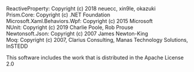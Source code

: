 ReactiveProperty: Copyright (c) 2018 neuecc, xin9le, okazuki  
Prism.Core: Copyright (c) .NET Foundation  
Microsoft.Xaml.Behaviors.Wpf: Copyright (c) 2015 Microsoft  
NUnit: Copyright (c) 2019 Charlie Poole, Rob Prouse  
Newtonsoft.Json: Copyright (c) 2007 James Newton-King  
Moq: Copyright (c) 2007, Clarius Consulting, Manas Technology Solutions, InSTEDD  

This software includes the work that is distributed in the Apache License 2.0